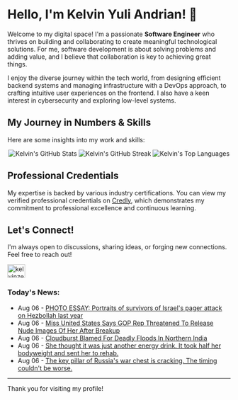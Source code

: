 # Hello, I'm Kelvin Yuli Andrian! 👋

Welcome to my digital space! I'm a passionate **Software Engineer** who thrives on building and collaborating to create meaningful technological solutions. For me, software development is about solving problems and adding value, and I believe that collaboration is key to achieving great things.

I enjoy the diverse journey within the tech world, from designing efficient backend systems and managing infrastructure with a DevOps approach, to crafting intuitive user experiences on the frontend. I also have a keen interest in cybersecurity and exploring low-level systems.

## My Journey in Numbers & Skills

Here are some insights into my work and skills:

<p align="center">
  <img src="https://github-readme-stats.vercel.app/api?username=kelvinzer0&show_icons=true&theme=radical" alt="Kelvin's GitHub Stats" />
  <img src="https://github-readme-streak-stats.herokuapp.com/?user=kelvinzer0&theme=radical" alt="Kelvin's GitHub Streak" />
  <img src="https://github-readme-stats.vercel.app/api/top-langs/?username=kelvinzer0&layout=compact&theme=radical" alt="Kelvin's Top Languages" />
</p>

## Professional Credentials

My expertise is backed by various industry certifications. You can view my verified professional credentials on [Credly](https://www.credly.com/users/kelvin-yuli-andrian/badges), which demonstrates my commitment to professional excellence and continuous learning.

## Let's Connect!

I'm always open to discussions, sharing ideas, or forging new connections. Feel free to reach out!

<p align="left">
    <a href="https://linkedin.com/in/kelvinzero" target="blank"><img align="center" src="https://cdn.jsdelivr.net/npm/simple-icons@3.0.1/icons/linkedin.svg" alt="kelvinzero" height="30" width="40" /></a>
</p>

### Today's News:

<!-- feed start -->
- Aug 06 - [PHOTO ESSAY: Portraits of survivors of Israel's pager attack on Hezbollah last year](https://www.yahoo.com/news/articles/photo-essay-portraits-survivors-israels-130112290.html)
- Aug 06 - [Miss United States Says GOP Rep Threatened To Release Nude Images Of Her After Breakup](https://www.yahoo.com/news/articles/miss-united-states-says-gop-124728558.html)
- Aug 06 - [Cloudburst Blamed For Deadly Floods In Northern India](https://www.yahoo.com/news/videos/cloudburst-blamed-deadly-floods-northern-115458909.html)
- Aug 06 - [She thought it was just another energy drink. It took half her bodyweight and sent her to rehab.](https://www.yahoo.com/news/articles/she-thought-just-another-energy-100557845.html)
- Aug 06 - [The key pillar of Russia's war chest is cracking. The timing couldn't be worse.](https://finance.yahoo.com/news/key-pillar-russias-war-chest-073929713.html)
<!-- feed end -->

---

Thank you for visiting my profile!